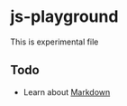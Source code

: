 # js-playground

This is experimental file

## Todo

- Learn about [Markdown](https://guides.github.com/features/mastering-markdown/)
